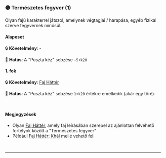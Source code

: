 ### 🟣 Természetes fegyver (1)

Olyan fajú karakterrel játszol, amelynek végtagjai / harapása, egyéb fizikai szerve fegyvernek minősül.

#### Alapeset

🔒 **Követelmény**: -

🌟 **Hatás**: A "Puszta kéz" sebzése `-5+k20`

#### 1. fok

🔒 **Követelmény**: [Faj Háttér](../022_faj_hatterek.md)


🌟 **Hatás**: A "Puszta kéz" sebzése `1+k20` értékre emelkedik (akár egy tőré).


<br />

#### Megjegyzések

- Olyan  [Faj Háttér](../022_faj_hatterek.md), amely faj leírásában szerepel az ajánlottan felvehető fortélyok között a "Természetes fegyver"
- Például [Faj Háttér: Khál](../022_faj_hatterek.md#khál) mellé vehető fel

<br />

---
